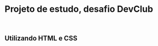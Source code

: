 <h1>Projeto de estudo, desafio DevClub</h1>
<br>

<h2>Utilizando HTML e CSS</h2>
<br>
<br>
<img src="./Captura de tela 2024-01-27 180118.png>
=======



